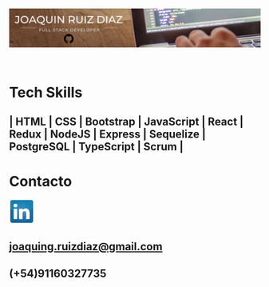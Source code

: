 <br>
<p align="left">
  <img src="./githubprofile.jpg" title="Banner Profile"/>
</p>

<br>

# Tech Skills

## | HTML | CSS | Bootstrap | JavaScript | React | Redux | NodeJS | Express | Sequelize | PostgreSQL | TypeScript | Scrum |

<!--## I’m currently learning React Native

<br>-->


# Contacto

<a href="https://linkedin.com/in/joaquindev">

  <img  width=50px src="./li.png" title="https://linkedin.com/in/joaquindev" />
</a>

## joaquing.ruizdiaz@gmail.com
## (+54)91160327735

<!--
**joaquingrd/joaquingrd** is a ✨ _special_ ✨ repository because its `README.md` (this file) appears on your GitHub profile.

Here are some ideas to get you started:

- 🔭 I’m currently working on ...
- 🌱 I’m currently learning ...
- 👯 I’m looking to collaborate on ...
- 🤔 I’m looking for help with ...
- 💬 Ask me about ...
- 📫 How to reach me: ...
- 😄 Pronouns: ...
- ⚡ Fun fact: ...
  -->
